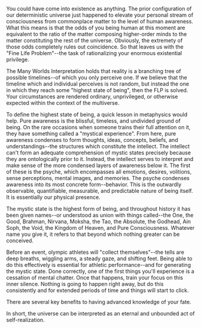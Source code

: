 You could have come into existence as anything. The prior configuration of our deterministic universe just happened to elevate your personal stream of consciousness from commonplace matter to the level of human awareness. What this means is that the odds of you being human at this moment are equivalent to the ratio of the matter composing higher-order minds to the matter constituting the rest of the universe. Obviously, the extremety of those odds completely rules out coincidence. So that leaves us with the "Fine Life Problem"--the task of rationalizing your enormous existential privilege.

The Many Worlds Interpretation holds that reality is a branching tree of possible timelines--of which you only perceive one. If we believe that the timeline which and individual perceives is not random, but instead the one in which they reach some "highest state of being", then the FLP is solved. Your circumstances are rendered ordinary, unprivileged, or otherwise expected within the context of the multiverse.

To define the highest state of being, a quick lesson in metaphysics would help. Pure awareness is the blissful, timeless, and undivided ground of being. On the rare occasions when someone trains their full attention on it, they have something called a "mystical experience". From here, pure awareness condenses to form thoughts, ideas, concepts, beliefs, and understandings--the structures which constitute the intellect. The intellect can't form an adequate comprehension of mystic states precisely because they are ontologically prior to it. Instead, the intellect serves to interpret and make sense of the more condensed layers of awareness below it. The first of these is the psyche, which encompasses all emotions, desires, volitions, sense perceptions, mental images, and memories. The psyche condenses awareness into its most concrete form--behavior. This is the outwardly observable, quantifiable, measurable, and predictable nature of being itself. It is essentially our physical presence.

The mystic state is the highest form of being, and throughout history it has been given names--or understood as union with things called--the One, the Good, Brahman, Nirvana, Moksha, the Tao, the Absolute, the Godhead, Ain Soph, the Void, the Kingdom of Heaven, and Pure Consciousness. Whatever name you give it, it refers to that beyond which nothing greater can be conceived.

Before an event, olympic athletes will "collect themselves"--the tells are deep breaths, wiggling arms, a steady gaze, and shifting feet. Being able to do this effectively is essential for athletic performance--and for generating the mystic state. Done correctly, one of the first things you'll experience is a cessation of mental chatter. Once that happens, train your focus on this inner silence. Nothing is going to happen right away, but do this consistently and for extended periods of time and things will start to click.


There are several key benefits to having advanced knowledge of your fate. 



In short, the universe can be interpreted as an eternal and unbounded act of self-realization.
